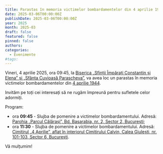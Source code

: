 ```yaml
---
title: Parastas în memoria victimelor bombardamentelor din 4 aprilie 1944
date: 2025-03-06T00:00:00Z
publishDate: 2025-03-06T00:00:00Z
year: 2025
month: 2025-03
draft: false
featured: false
pinned: false
authors:
categories:
  - Evenimente
#tags:
---
```

Vineri, 4 aprilie 2025, ora 09:45, la [Biserica „Sfinții Împărați Constantin și Elena” și „Sfânta Cuvioasă Parascheva”](/contact "Biserica „Sfinții Împărați Constantin și Elena” și „Sfânta Cuvioasă Parascheva”"), va avea loc un parastas în memoria victimelor bombardamentelor din [4 aprilie 1944](https://4aprilie1944.ro "4 aprilie 1944").

Invităm pe toți cei interesați să ne rugăm împreună pentru sufletele celor adormiți.

Program:
- ora **09:45** - Slujba de pomenire a victimelor bombardamentului. Adresă: [Parohia „Parcul Călărași”, Bd. Basarabia, nr. 2, Sector 2, București](https://www.google.com/maps/dir//Biserica+Sfin%C8%9Bii+%C3%8Emp%C4%83ra%C8%9Bi+Constantin+%C8%99i+Elena+Intrarea+Sectorului+15+Bucure%C8%99ti/@44.4320098,26.1407181,17z/data=!4m8!4m7!1m0!1m5!1m1!1s0x40b1fed0e6c5eb3b:0xd304d8d55d9c2fcf!2m2!1d26.1407181!2d44.4320098 "Parohia „Parcul Călărași”, Bd. Basarabia, nr. 2, Sector 2, București");
- ora **11:30** - Slujba de pomenire a victimelor bombardamentului. Adresă: [Cimitirul „4 Aprilie”, aflat în interiorul Cimitirului Calvin, Calea Giulești, nr. 101-103, Sector 6, București](https://www.google.com/maps/dir//Cimitirul+4+Aprilie,+Bucure%C8%99ti/@44.4575881,26.0499757,17z/data=!4m9!4m8!1m0!1m5!1m1!1s0x40b201d70b0803b5:0xad0df3ff733337c2!2m2!1d26.0521644!2d44.4575881!3e0 "Cimitirul „4 Aprilie”, aflat în interiorul Cimitirului Calvin, Calea Giulești, nr. 101-103, Sector 6, București").

Vă mulțumim!
